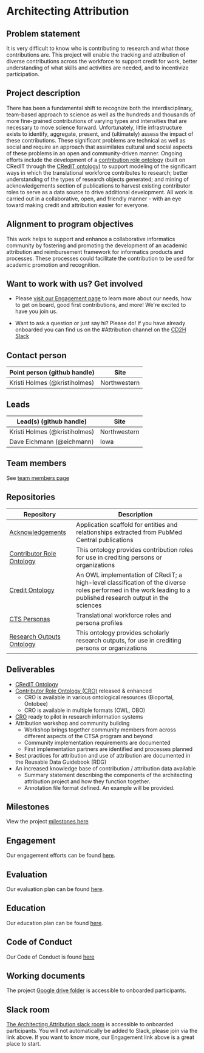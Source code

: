 # Architecting Attribution 

## Problem statement
It is very difficult to know who is contributing to research and what those contributions are. This project will enable the tracking and attribution of diverse contributions across the workforce to support credit for work, better understanding of what skills and activities are needed, and to incentivize participation.

## Project description
There has been a fundamental shift to recognize both the interdisciplinary, team-based approach to science as well as the hundreds and thousands of more fine-grained contributions of varying types and intensities that are necessary to move science forward.  Unfortunately, little infrastructure exists to identify, aggregate, present, and (ultimately) assess the impact of these contributions. These significant problems are technical as well as social and require an approach that assimilates cultural and social aspects of these problems in an open and community-driven manner. Ongoing efforts include  the development of a [contribution role ontology](https://github.com/data2health/contributor-role-ontology) (built on CRedIT through the [CRedIT ontology](https://github.com/data2health/credit-ontology)) to support modeling of the significant ways in which the translational workforce contributes to research; better understanding of the types of research objects generated; and mining of acknowledgements section of publications to harvest existing contributor roles to serve as a data source to drive additional development. All work is carried out in a collaborative, open, and friendly manner - with an eye toward making credit and attribution easier for everyone.

## Alignment to program objectives
This work helps to support and enhance a collaborative informatics community by fostering and promoting the development of an academic attribution and reimbursement framework for informatics products and processes. These processes could facilitate  the contribution to be used for academic promotion and recognition.

## Want to work with us? Get involved
* Please [visit our Engagement page](https://github.com/data2health/architecting_attribution/blob/master/engagement.md) to learn more about our needs, how to get on board, good first contributions, and more! We're excited to have you join us.

* Want to ask a question or just say hi? Please do! If you have already onboarded you can find us on the #Attribution channel on the [CD2H Slack](https://cd2h.slack.com/messages)

## Contact person

Point person (github handle) | Site 
----------|--------------|
Kristi Holmes (@kristiholmes) | Northwestern 

## Leads  

Lead(s) (github handle) | Site
----------|--------------|
Kristi Holmes (@kristiholmes) | Northwestern
Dave Eichmann (@eichmann) | Iowa 

## Team members 

See [team members page](https://github.com/data2health/architecting_attribution/blob/master/team.md)

## Repositories
Repository | Description
----------|--------------|
[Acknowledgements](https://github.com/data2health/acknowledgments) | Application scaffold for entities and relationships extracted from PubMed Central publications
 [Contributor Role Ontology](https://github.com/data2health/contributor-role-ontology) | This ontology provides contribution roles for use in crediting persons or organizations
 [Credit Ontology](https://github.com/data2health/credit-ontology) | An OWL implementation of CRediT; a high-level classification of the diverse roles performed in the work leading to a published research output in the sciences
 [CTS Personas](https://github.com/data2health/CTS-Personas) | Translational workforce roles and persona profiles
 [Research Outputs Ontology](https://github.com/data2health/research-outputs-ontology) | This ontology provides scholarly research outputs, for use in crediting persons or organizations

## Deliverables
- [CRedIT Ontology](https://github.com/data2health/credit-ontology)
- [Contributor Role Ontology (CRO)](https://github.com/data2health/contributor-role-ontology) released & enhanced
  - CRO is available in various ontological resources (Bioportal, Ontobee)
  - CRO is available in multiple formats (OWL, OBO)
- [CRO](https://github.com/data2health/contributor-role-ontology) ready to pilot in research information systems
- Attribution workshop and community building
  - Workshop brings together community members from across different aspects of the CTSA program and beyond
  - Community implementation requirements are documented
  - First implementation partners are identified and processes planned 
- Best practices for attribution and use of attribution are documented in the Reusable Data Guidebook (RDG)
- An increased knowledge base of contribution / attribution data available
  - Summary statement describing the components of the architecting attribution project and how they function together. 
  - Annotation file format defined. An example will be provided.

## Milestones 

View the project [milestones here](https://github.com/data2health/architecting_attribution/milestones)

## Engagement

Our engagement efforts can be found [here](https://github.com/data2health/architecting_attribution/blob/master/engagement.md).

## Evaluation

Our evaluation plan can be found [here](https://github.com/data2health/architecting_attribution/blob/master/evaluation.md).

## Education

Our education plan can be found [here](https://github.com/data2health/architecting_attribution/blob/master/education.md).

## Code of Conduct
Our Code of Conduct is found [here](https://github.com/data2health/architecting_attribution/blob/master/CodeOfConduct.md)

## Working documents
The project [Google drive folder](https://drive.google.com/drive/folders/1KYBGNq5VY-7366M9PFFbZCcY2sTgA-nh) is accessible to onboarded participants. 

## Slack room
[The Architecting Attribution slack room](https://cd2h.slack.com/messages/CE75A2EF3) is accessible to onboarded participants. You will not automatically be added to Slack, please join via the link above. If you want to know more, our Engagement link above is a great place to start. 
